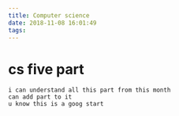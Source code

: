 ```yaml
---
title: Computer science
date: 2018-11-08 16:01:49
tags:
---
```


# cs five part
```
i can understand all this part from this month
can add part to it
u know this is a goog start


```


